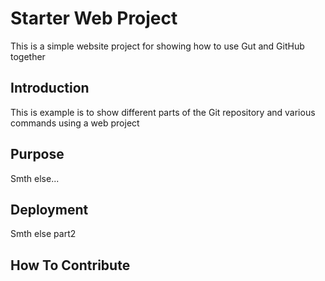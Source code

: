 # Starter Web Project

This is a simple website project for showing how to use Gut and GitHub together

## Introduction

This is example is to show different parts of the Git repository and various commands using a web project

## Purpose

Smth else...

## Deployment

Smth else part2 

## How To Contribute
